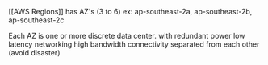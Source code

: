 [[AWS Regions]] has AZ's (3 to 6)
ex: ap-southeast-2a, ap-southeast-2b, ap-southeast-2c

Each AZ is one or more discrete data center.
	with redundant power
	low latency networking
	high bandwidth connectivity
separated from each other (avoid disaster)
